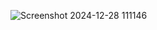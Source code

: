 ![Screenshot 2024-12-28 111146](https://github.com/user-attachments/assets/41911603-da42-4806-8f4a-90a8e0862f08)
